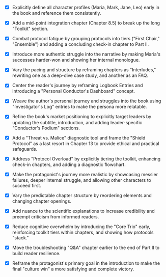 - [x] Explicitly define all character profiles (Maria, Mark, Jane, Leo) early in the book and reference them consistently.
- [x] Add a mid-point integration chapter (Chapter 8.5) to break up the long "Toolkit" section.
- [x] Combat protocol fatigue by grouping protocols into tiers ("First Chair," "Ensemble") and adding a concluding check-in chapter to Part II.
- [x] Introduce more authentic struggle into the narrative by making Maria's successes harder-won and showing her internal monologue.
- [x] Vary the pacing and structure by reframing chapters as "Interludes," rewriting one as a deep-dive case study, and another as an FAQ.
- [x] Center the reader's journey by reframing Logbook Entries and introducing a "Personal Conductor's Dashboard" concept.
- [x] Weave the author's personal journey and struggles into the book using "Investigator's Log" entries to make the persona more relatable.
- [x] Refine the book's market positioning to explicitly target leaders by updating the subtitle, introduction, and adding leader-specific "Conductor's Podium" sections.
- [x] Add a "Threat vs. Malice" diagnostic tool and frame the "Shield Protocol" as a last resort in Chapter 13 to provide ethical and practical safeguards.
- [x] Address "Protocol Overload" by explicitly tiering the toolkit, enhancing check-in chapters, and adding a diagnostic flowchart.
- [x] Make the protagonist's journey more realistic by showcasing messier failures, deeper internal struggle, and allowing other characters to succeed first.
- [x] Vary the predictable chapter structure by reordering elements and changing chapter openings.
- [x] Add nuance to the scientific explanations to increase credibility and preempt criticism from informed readers.
- [x] Reduce cognitive overwhelm by introducing the "Core Trio" early, reinforcing toolkit tiers within chapters, and showing how protocols "stack."
- [x] Move the troubleshooting "Q&A" chapter earlier to the end of Part II to build reader resilience.
- [x] Reframe the protagonist's primary goal in the introduction to make the final "culture win" a more satisfying and complete victory.
      